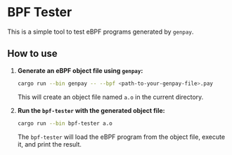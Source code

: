 # BPF Tester

This is a simple tool to test eBPF programs generated by `genpay`.

## How to use

1.  **Generate an eBPF object file using `genpay`:**
    ```bash
    cargo run --bin genpay -- --bpf <path-to-your-genpay-file>.pay
    ```
    This will create an object file named `a.o` in the current directory.

2.  **Run the `bpf-tester` with the generated object file:**
    ```bash
    cargo run --bin bpf-tester a.o
    ```

    The `bpf-tester` will load the eBPF program from the object file, execute it, and print the result.
